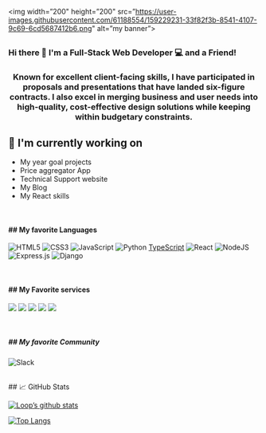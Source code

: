 <p align=”center”>

<img width=”200" height=”200" src=”https://user-images.githubusercontent.com/61188554/159229231-33f82f3b-8541-4107-9c69-6cd5687412b6.png" alt=”my banner”>

</p>

<h2 align="center">

### Hi there 👋 I'm a Full-Stack Web Developer 💻 and a Friend!
</h2>

<h3 align="center">
Known for excellent client-facing skills, I have participated in proposals and presentations that have landed six-figure contracts. I also excel in merging business and user needs into high-quality, cost-effective design
solutions while keeping within budgetary constraints.
</h4>

## 🔭 I'm currently working on

- My year goal projects
- Price aggregator App
- Technical Support website
- My Blog
- My React skills

</br>

<h4 align=”center”>
## My favorite Languages
</h1>

![HTML5](https://img.shields.io/badge/html5-%23E34F26.svg?style=for-the-badge&logo=html5&logoColor=white)
![CSS3](https://img.shields.io/badge/css3-%231572B6.svg?style=for-the-badge&logo=css3&logoColor=white)
![JavaScript](https://img.shields.io/badge/javascript-%23323330.svg?style=for-the-badge&logo=javascript&logoColor=%23F7DF1E)
![Python](https://img.shields.io/badge/python-3670A0?style=for-the-badge&logo=python&logoColor=ffdd54)
[TypeScript](https://img.shields.io/badge/typescript-%23007ACC.svg?style=for-the-badge&logo=typescript&logoColor=white)
![React](https://img.shields.io/badge/react-%2320232a.svg?style=for-the-badge&logo=react&logoColor=%2361DAFB)
![NodeJS](https://img.shields.io/badge/node.js-6DA55F?style=for-the-badge&logo=node.js&logoColor=white)
![Express.js](https://img.shields.io/badge/express.js-%23404d59.svg?style=for-the-badge&logo=express&logoColor=%2361DAFB)
![Django](https://img.shields.io/badge/django-%23092E20.svg?style=for-the-badge&logo=django&logoColor=white)

</br>

<h4 align=”center”>
## My Favorite services
</h1>

![](https://img.shields.io/badge/Tools-NPM-informational?style=flat&logo=NPM&color=CB3837)
![](https://img.shields.io/badge/Tools-Heroku-informational?style=flat&logo=Heroku&color=430098)
![](https://img.shields.io/badge/Tools-Netlify-informational?style=flat&logo=netlify&color=00C7B7)
![](https://img.shields.io/badge/Tools-Git-informational?style=flat&logo=Git&color=F05032)
![](https://img.shields.io/badge/Tools-GitHub-informational?style=flat&logo=GitHub&color=181717)

</br>

<h5 align=”center”>
## My favorite Community
</h5>


![Slack](https://img.shields.io/badge/Slack-4A154B?style=for-the-badge&logo=slack&logoColor=white)

</br>
## 📈 GitHub Stats

[![Loop’s github stats](https://github-readme-stats.vercel.app/api?username=loop1337)](https://github.com/loop1337)

[![Top Langs](https://github-readme-stats.vercel.app/api/top-langs/?username=loop1337&layout=compact)](https://github.com/loop1337)


<!--
**Loop1337/loop1337** is a ✨ _special_ ✨ repository because its `README.md` (this file) appears on your GitHub profile.

Here are some ideas to get you started:

- 🔭 I’m currently working on ...
- 🌱 I’m currently learning ...
- 👯 I’m looking to collaborate on ...
- 🤔 I’m looking for help with ...
- 💬 Ask me about ...
- 📫 How to reach me: ...
- 😄 Pronouns: ...
- ⚡ Fun fact: ...
-->
